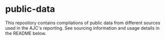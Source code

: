 # public-data
This repository contains compilations of public data from different sources used in the AJC's reporting. See sourcing information and usage details in the README below.
